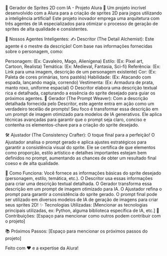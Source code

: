 👾 Gerador de Sprites 2D com IA - Projeto Alura 👾
Um projeto incrível desenvolvido com a Alura para a criação de sprites 2D para jogos utilizando a inteligência artificial! Este projeto inovador emprega uma arquitetura com três agentes de IA especializados para otimizar o processo de geração de sprites de alta qualidade e consistentes.

🤖 Nossos Agentes Inteligentes:
✍️ Descritor (The Detail Alchemist): Este agente é o mestre da descrição! Com base nas informações fornecidas sobre o personagem, como:

Personagem: (Ex: Cavaleiro, Mago, Alienígena)
Estilo: (Ex: Pixel art, Cartoon, Realista)
Temática: (Ex: Medieval, Fantasia, Sci-fi)
Referência: (Ex: Link para uma imagem, descrição de um personagem existente)
Cor: (Ex: Paleta de cores primárias, tons pastéis)
Habilidade: (Ex: Atacando com espada, lançando magia, correndo)
Vestimenta: (Ex: Armadura de prata, manto roxo, uniforme espacial) O Descritor elabora uma descrição textual rica e detalhada, capturando a essência do sprite desejado para guiar os próximos agentes.
🎨 Gerador (The Prompt Weaver): Com a descrição detalhada fornecida pelo Descritor, este agente entra em ação como um verdadeiro tecelão de prompts! Seu foco é transformar essa descrição em um prompt de imagem otimizado para modelos de IA generativos. Ele aplica técnicas avançadas para garantir que o prompt seja claro, conciso e contenha os elementos-chave para a criação do sprite desejado.

🛠️ Ajustador (The Consistency Crafter): O toque final para a perfeição! O Ajustador analisa o prompt gerado e aplica ajustes estratégicos para garantir a consistência visual do sprite. Ele se certifica de que elementos como proporção, estilo artístico e detalhes importantes estejam bem definidos no prompt, aumentando as chances de obter um resultado final coeso e de alta qualidade.

🚀 Como Funciona:
Você fornece as informações básicas do sprite desejado (personagem, estilo, temática, etc.).
O Descritor usa essas informações para criar uma descrição textual detalhada.
O Gerador transforma essa descrição em um prompt de imagem otimizado para IA.
O Ajustador refina o prompt para garantir a consistência do sprite gerado.
O prompt final pode ser utilizado em diversos modelos de IA de geração de imagens para criar seus sprites 2D!
✨ Tecnologias Utilizadas:
[Mencionar as tecnologias principais utilizadas, ex: Python, alguma biblioteca específica de IA, etc.]
🤝 Contribuições:
[Espaço para mencionar como outros podem contribuir com o projeto]

📚 Próximos Passos:
[Espaço para mencionar os próximos passos do projeto]

Feito com ❤️ e a expertise da Alura!